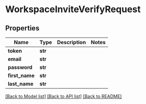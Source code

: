 # WorkspaceInviteVerifyRequest


## Properties
Name | Type | Description | Notes
------------ | ------------- | ------------- | -------------
**token** | **str** |  | 
**email** | **str** |  | 
**password** | **str** |  | 
**first_name** | **str** |  | 
**last_name** | **str** |  | 

[[Back to Model list]](../README.md#documentation-for-models) [[Back to API list]](../README.md#documentation-for-api-endpoints) [[Back to README]](../README.md)


